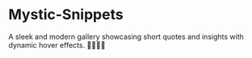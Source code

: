 # Mystic-Snippets
A sleek and modern gallery showcasing short quotes and insights with dynamic hover effects. 💫💫💫💫
